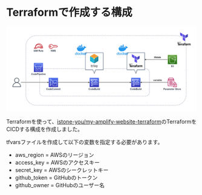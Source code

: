 # Terraformで作成する構成
<img width="600" alt="terraform-cicd.drawio.png" src="./terraform-cicd.drawio.png">

Terraformを使って、[istone-you/my-amplify-website-terraform](https://github.com/istone-you/my-amplify-website-terraform)のTerraformをCICDする構成を作成しました。

tfvarsファイルを作成して以下の変数を指定する必要があります。
- aws_region     =  AWSのリージョン
- access_key     =  AWSのアクセスキー
- secret_key     =  AWSのシークレットキー
- github_token   =  GitHubのトークン
- github_owner   =  GitHubのユーザー名